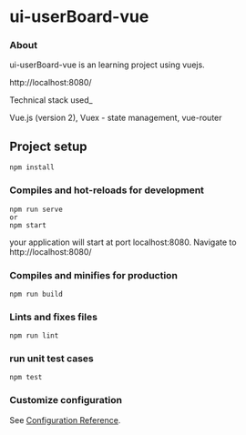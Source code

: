 # ui-userBoard-vue
### About
ui-userBoard-vue is an learning project using vuejs. 

http://localhost:8080/

Technical stack used_

Vue.js (version 2), Vuex - state management, vue-router

## Project setup
```
npm install
```


### Compiles and hot-reloads for development
```
npm run serve
or
npm start
```
your application will start at port localhost:8080. Navigate to http://localhost:8080/

### Compiles and minifies for production
```
npm run build
```

### Lints and fixes files
```
npm run lint
```

### run unit test cases
```
npm test
```

### Customize configuration
See [Configuration Reference](https://cli.vuejs.org/config/).
